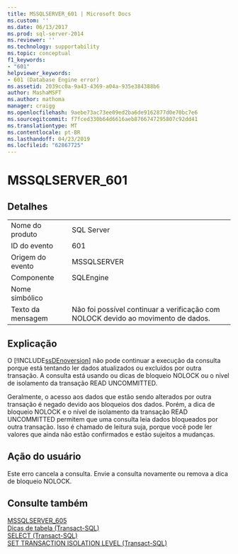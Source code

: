 ```yaml
---
title: MSSQLSERVER_601 | Microsoft Docs
ms.custom: ''
ms.date: 06/13/2017
ms.prod: sql-server-2014
ms.reviewer: ''
ms.technology: supportability
ms.topic: conceptual
f1_keywords:
- "601"
helpviewer_keywords:
- 601 (Database Engine error)
ms.assetid: 2039cc0a-9a43-4369-a04a-935e384388b6
author: MashaMSFT
ms.author: mathoma
manager: craigg
ms.openlocfilehash: 9aebe73ac73ee09ed2ba6de9162877d0e70bc7e6
ms.sourcegitcommit: f7fced330b64d6616aeb8766747295807c92dd41
ms.translationtype: MT
ms.contentlocale: pt-BR
ms.lasthandoff: 04/23/2019
ms.locfileid: "62867725"
---
```

# <a name="mssqlserver601"></a>MSSQLSERVER_601
    
## <a name="details"></a>Detalhes  
  
|||  
|-|-|  
|Nome do produto|SQL Server|  
|ID do evento|601|  
|Origem do evento|MSSQLSERVER|  
|Componente|SQLEngine|  
|Nome simbólico||  
|Texto da mensagem|Não foi possível continuar a verificação com NOLOCK devido ao movimento de dados.|  
  
## <a name="explanation"></a>Explicação  
 O [!INCLUDE[ssDEnoversion](../../includes/ssdenoversion-md.md)] não pode continuar a execução da consulta porque está tentando ler dados atualizados ou excluídos por outra transação. A consulta está usando ou dicas de bloqueio NOLOCK ou o nível de isolamento da transação READ UNCOMMITTED.  
  
 Geralmente, o acesso aos dados que estão sendo alterados por outra transação é negado devido aos bloqueios dos dados. Porém, a dica de bloqueio NOLOCK e o nível de isolamento da transação READ UNCOMMITTED permitem que uma consulta leia dados bloqueados por outra transação. Isso é chamado de leitura suja, porque você pode ler valores que ainda não estão confirmados e estão sujeitos a mudanças.  
  
## <a name="user-action"></a>Ação do usuário  
 Este erro cancela a consulta. Envie a consulta novamente ou remova a dica de bloqueio NOLOCK.  
  
## <a name="see-also"></a>Consulte também  
 [MSSQLSERVER_605](mssqlserver-605-database-engine-error.md)   
 [Dicas de tabela &#40;Transact-SQL&#41;](/sql/t-sql/queries/hints-transact-sql-table)   
 [SELECT &#40;Transact-SQL&#41;](/sql/t-sql/queries/select-transact-sql)   
 [SET TRANSACTION ISOLATION LEVEL &#40;Transact-SQL&#41;](/sql/t-sql/statements/set-transaction-isolation-level-transact-sql)  
  
  
